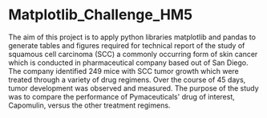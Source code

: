 # Matplotlib_Challenge_HM5

The aim of this project is to apply python libraries matplotlib and pandas to generate tables and figures required for technical report of the study of squamous cell carcinoma (SCC) a commonly occurring form of skin cancer which is conducted in pharmaceutical company based out of San Diego. The company identified 249 mice with SCC tumor growth which were treated through a variety of drug regimens. Over the course of 45 days, tumor development was observed and measured. The purpose of the study was to compare the performance of Pymaceuticals' drug of interest, Capomulin, versus the other treatment regimens. 

